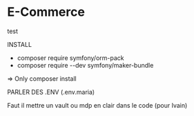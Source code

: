 # E-Commerce
test




INSTALL
- composer require symfony/orm-pack
- composer require --dev symfony/maker-bundle

=> Only composer install 


PARLER DES .ENV (.env.maria)

Faut il mettre un vault ou mdp en clair dans le code (pour Ivain)
